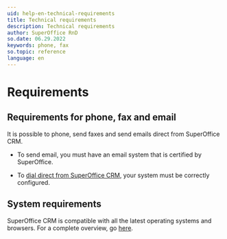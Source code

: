```yaml
---
uid: help-en-technical-requirements
title: Technical requirements
description: Technical requirements
author: SuperOffice RnD
so.date: 06.29.2022
keywords: phone, fax
so.topic: reference
language: en
---
```


# Requirements

## Requirements for phone, fax and email

It is possible to phone, send faxes and send emails direct from SuperOffice CRM.

* To send email, you must have an email system that is certified by SuperOffice.

* To [dial direct from SuperOffice CRM][2], your system must be correctly configured.

## System requirements

SuperOffice CRM is compatible with all the latest operating systems and browsers. For a complete overview, go [here][1].

<!-- Referenced links -->
[1]: ../../onsite/requirements/index.md
[2]: ../../diary/learn/phone-call/preferences.md

<!-- Referenced images -->

